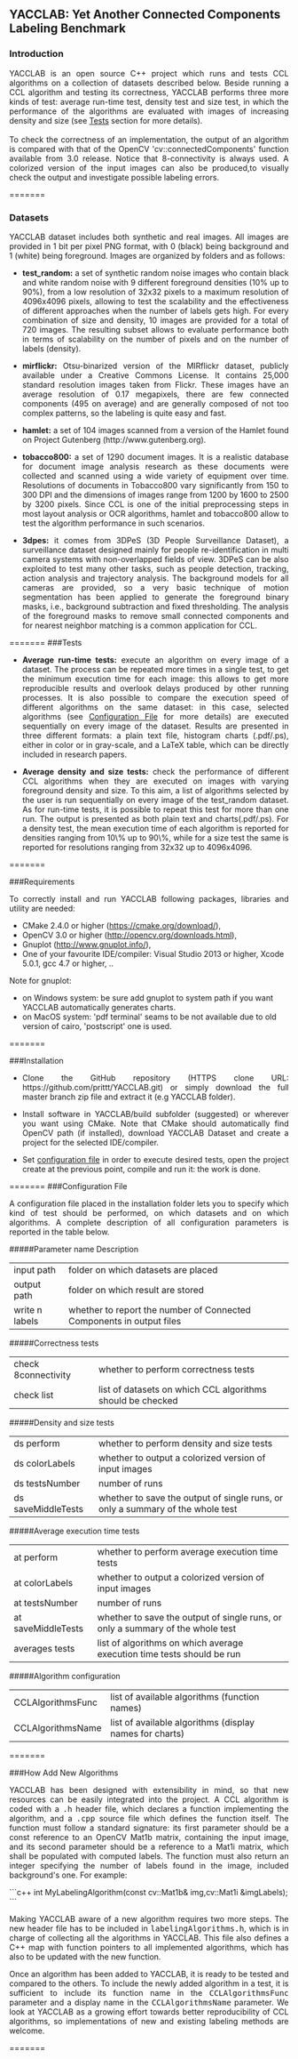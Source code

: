 ## YACCLAB: Yet Another Connected Components Labeling Benchmark

### Introduction
<p align="justify"> 
YACCLAB is an open source C++ project which runs and tests CCL algorithms on a collection of datasets described below. Beside running a CCL algorithm and testing its correctness, YACCLAB performs three more kinds of test: average run-time test, density test and size test, in which the performance of the algorithms are evaluated with images of increasing density and size (see <a href="#tests">Tests</a> section for more details).
<br/><br/>
To check the correctness of an implementation, the output of an algorithm is compared with that of the OpenCV 'cv::connectedComponents' function available from 3.0 release. Notice that 8-connectivity is always used. A colorized version of the input images can also be produced,to visually check the output and investigate possible labeling errors.
</p>

=======

### Datasets
 
<p align="justify">YACCLAB dataset includes both synthetic and real images. All images are provided in 1 bit per pixel PNG format, with 0 (black) being background and 1 (white) being foreground. Images are organized by folders and as follows: </p>

- <p align="justify"><b>test_random:</b> a set of synthetic random noise images who contain black and white random noise with 9 different foreground densities (10% up to 90%), from a low resolution of 32x32 pixels to a maximum resolution of 4096x4096 pixels, allowing to test the scalability and the effectiveness of different approaches when the number of labels gets high. For every combination of size and density, 10 images are provided for a total of 720 images. The resulting subset allows to evaluate performance both in terms of scalability on the number of pixels and on the number of labels (density).</p>

- <p align="justify"><b>mirflickr:</b> Otsu-binarized version of the MIRflickr dataset, publicly available under a Creative Commons License. It contains 25,000 standard resolution images taken from Flickr. These images have an average resolution of 0.17 megapixels, there are few connected components (495 on average) and are generally composed of not too complex patterns, so the labeling is quite easy and fast.</p>

- <p align="justify"><b>hamlet:</b> a set of 104 images scanned from a version of the Hamlet found on Project Gutenberg (http://www.gutenberg.org).</p>

- <p align="justify"><b>tobacco800:</b> a set of 1290 document images. It is a realistic database for document image analysis research as these documents were collected and scanned using a wide variety of equipment over time. Resolutions of documents in Tobacco800 vary significantly from 150 to 300 DPI and the dimensions of images range from 1200 by 1600 to 2500 by 3200 pixels. Since CCL is one of the initial preprocessing steps in most layout analysis or OCR algorithms, hamlet and tobacco800 allow to test the algorithm performance in such scenarios. </p>

- <p align="justify"><b>3dpes:</b> it comes from 3DPeS (3D People Surveillance Dataset), a surveillance dataset designed mainly for people re-identification in multi camera systems with non-overlapped fields of view. 3DPeS can be also exploited to test many other tasks, such as people detection, tracking, action analysis and trajectory analysis. The background models for all cameras are provided, so a very basic technique of motion segmentation has been applied to generate the foreground binary masks, i.e.,  background subtraction and fixed thresholding. The analysis of the foreground masks to remove small connected components and for nearest neighbor matching is a common application for CCL. </p>

=======
<a name="tests"></a>
###Tests

- <p align="justify"><b>Average run-time tests:</b> execute an algorithm on every image of a dataset. The process can be repeated more times in a single test, to get the minimum execution time for each image: this allows to get more reproducible results and overlook delays produced by other running processes. It is also possible to compare the execution speed of different algorithms on the same dataset: in this case, selected algorithms (see <a href="#conf">Configuration File</a> for more details) are executed sequentially on every image of the dataset. Results are presented in three different formats: a plain text file, histogram charts (.pdf/.ps), either in color or in gray-scale, and a LaTeX table, which can be directly included in research papers.</p>

- <p align="justify"><b>Average density and size tests:</b> check the performance of different CCL algorithms when they are executed on images with varying foreground density and size. To this aim, a list of algorithms selected by the user is run sequentially on every image of the test_random dataset. As for run-time tests, it is possible to repeat this test for more than one run. The output is presented as both plain text and charts(.pdf/.ps). For a density test, the mean execution time of each algorithm is reported for densities ranging from 10\% up to 90\%, while for a size test the same is reported for resolutions ranging from 32x32 up to 4096x4096.</p>

=======

###Requirements

<p align="justify">To correctly install and run YACCLAB following packages, libraries and utility are needed:</p>

- CMake 2.4.0 or higher (https://cmake.org/download/),
- OpenCV 3.0 or higher (http://opencv.org/downloads.html),
- Gnuplot (http://www.gnuplot.info/), 
- One of your favourite IDE/compiler: Visual Studio 2013 or higher, Xcode 5.0.1, gcc 4.7 or higher, ..

Note for gnuplot:
- on Windows system: be sure add gnuplot to system path if you want YACCLAB automatically generates charts.
- on MacOS system: 'pdf terminal' seams to be not available due to old version of cairo, 'postscript' one is used.

=======

###Installation

- <p align="justify">Clone the GitHub repository (HTTPS clone URL: https://github.com/prittt/YACCLAB.git) or simply download the full master branch zip file and extract it (e.g YACCLAB folder).</p>
- <p align="justify">Install software in YACCLAB/build subfolder (suggested) or wherever you want using CMake. Note that CMake should automatically find OpenCV path (if installed), download YACCLAB Dataset and create a project for the selected IDE/compiler.</p>
- <p align="justify">Set <a href="#conf">configuration file</a> in order to execute desired tests, open the project create at the previous point, compile and run it: the work is done. </p>

=======
<a name="conf"></a>
###Configuration File

<p align="justify">A configuration file placed in the installation folder lets you to specify which kind of test should be performed, on which datasets and on which algorithms. A complete description of all configuration parameters is reported in the table below.</p>

#####Parameter name Description
<table>
<tr><td>input path</td><td>folder on which datasets are placed</td></tr>
<tr><td>output path</td><td>folder on which result are stored</td></tr>
<tr><td>write n labels</td><td>whether to report the number of Connected Components in output files</td></tr>
</table>

#####Correctness tests
<table>
<tr><td>check 8connectivity</td><td>whether to perform correctness tests</td></tr>
<tr><td>check list</td><td>list of datasets on which CCL algorithms should be checked</td></tr>
</table>

#####Density and size tests
<table>
<tr><td>ds perform</td><td>whether to perform density and size tests</td></tr>
<tr><td>ds colorLabels</td><td>whether to output a colorized version of input images</td></tr>
<tr><td>ds testsNumber</td><td>number of runs</td></tr>
<tr><td>ds saveMiddleTests</td><td>whether to save the output of single runs, or only a summary of the whole test</td></tr>
</table>

#####Average execution time tests
<table>
<tr><td>at perform</td><td>whether to perform average execution time tests</td></tr>
<tr><td>at colorLabels</td><td>whether to output a colorized version of input images</td></tr>
<tr><td>at testsNumber</td><td>number of runs</td></tr>
<tr><td>at saveMiddleTests</td><td>whether to save the output of single runs, or only a summary of the whole test</td></tr>
<tr><td>averages tests</td><td>list of algorithms on which average execution time tests should be run</td></tr>
</table>

#####Algorithm configuration
<table>
<tr><td>CCLAlgorithmsFunc</td><td>list of available algorithms (function names)</td></tr>
<tr><td>CCLAlgorithmsName</td><td>list of available algorithms (display names for charts)</td></tr>
</table>

=======

###How Add New Algorithms

<p align="justify">YACCLAB has been designed with extensibility in mind, so that new resources can be easily integrated into the project. A CCL algorithm is coded with a <tt>.h</tt> header file, which declares a function implementing the algorithm, and a <tt>.cpp</tt> source file which defines the function itself. The function must follow a standard signature: its first parameter should be a const reference to an OpenCV Mat1b matrix, containing the input image, and its second parameter should be a reference to a Mat1i matrix, which shall be populated with computed labels. The function must also return an integer specifying the number of labels found in the image, included background's one. For example:</p>
```c++
int MyLabelingAlgorithm(const cv::Mat1b& img,cv::Mat1i &imgLabels);
```
<p align="justify">Making YACCLAB aware of a new algorithm requires two more steps. The new header file has to be included in <tt>labelingAlgorithms.h</tt>, which is in charge of collecting all the algorithms in YACCLAB. This file also defines a C++ map with function pointers to all implemented algorithms, which has also to be updated with the new function.</p>

<p align="justify">Once an algorithm has been added to YACCLAB, it is ready to be tested and compared to the others. To include the newly added algorithm in a test, it is sufficient to include its function name in the <tt>CCLAlgorithmsFunc</tt> <a href"#conf">parameter</a> and a display name in the <tt>CCLAlgorithmsName</tt> parameter. We look at YACCLAB as a growing effort towards better reproducibility of CCL algorithms, so implementations of new and existing labeling methods are welcome.</p>

=======
